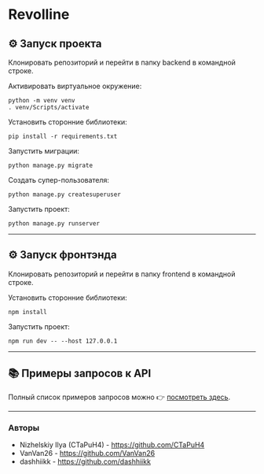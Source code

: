 # Revolline

## ⚙️ Запуск проекта
Клонировать репозиторий и перейти в папку backend в командной строке.

Активировать виртуальное окружение:
```
python -m venv venv
. venv/Scripts/activate
```

Установить сторонние библиотеки:
```
pip install -r requirements.txt
```

Запустить миграции:
```
python manage.py migrate
```

Создать супер-пользователя:
```
python manage.py createsuperuser
```

Запустить проект:
```
python manage.py runserver
```
---
## ⚙️ Запуск фронтэнда
Клонировать репозиторий и перейти в папку frontend в командной строке.

Установить сторонние библиотеки:
```
npm install
```

Запустить проект:
```
npm run dev -- --host 127.0.0.1
```

---

## 📚 Примеры запросов к API

Полный список примеров запросов можно
👉 [посмотреть здесь](backend/api/docs/api_docs.md).

---

### Авторы
- Nizhelskiy Ilya (CTaPuH4) - https://github.com/CTaPuH4
- VanVan26 - https://github.com/VanVan26
- dashhiikk - https://github.com/dashhiikk